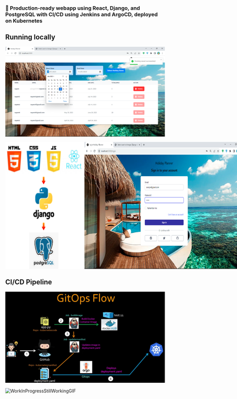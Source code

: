 ### 🔰 Production-ready webapp using React, Django, and PostgreSQL with CI/CD using Jenkins and ArgoCD, deployed on Kubernetes

## Running locally

![Application](./images/forGithub2.png)
<div style="display: flex; justify-content: space-between;">
  <img src="./images/forGithub3.png" alt="Image 1" width="250" height="400"/>
  <img src="./images/forGithub4.png" alt="Image 3" width="650" height="400"/>
</div>

## CI/CD Pipeline
![Application](./images/forGithub1.png)



![WorkInProgressStillWorkingGIF](https://github.com/shnartho/Holiday-Planner-FullStackWebApp/assets/83227963/d07a81b9-6f87-4260-a525-7b76defb2243)

